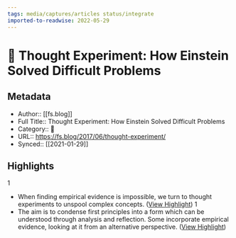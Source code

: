 ```yaml
---
tags: media/captures/articles status/integrate
imported-to-readwise: 2022-05-29
---
```

# 📰 Thought Experiment: How Einstein Solved Difficult Problems

## Metadata
- Author:: [[fs.blog]]
- Full Title:: Thought Experiment: How Einstein Solved Difficult Problems
- Category:: 📰
- URL:: https://fs.blog/2017/06/thought-experiment/
- Synced:: [[2021-01-29]]

## Highlights
1
- When finding empirical evidence is impossible, we turn to thought experiments to unspool complex concepts. ([View Highlight](https://instapaper.com/read/1381068083/15342057))
1
- The aim is to condense first principles into a form which can be understood through analysis and reflection. Some incorporate empirical evidence, looking at it from an alternative perspective. ([View Highlight](https://instapaper.com/read/1381068083/15342065))

